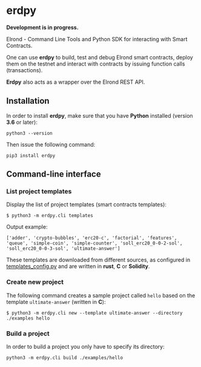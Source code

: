 # erdpy

**Development is in progress.**

Elrond - Command Line Tools and Python SDK for interacting with Smart Contracts.

One can use **erdpy** to build, test and debug Elrond smart contracts, deploy them on the testnet and interact with contracts by issuing function calls (transactions).

**Erdpy** also acts as a wrapper over the Elrond REST API.


## Installation

In order to install **erdpy**, make sure that you have **Python** installed (version **3.6** or later):

```
python3 --version
```

Then issue the following command:

```
pip3 install erdpy
```

## Command-line interface

### List project templates

Display the list of project templates (smart contracts templates):

```
$ python3 -m erdpy.cli templates
```

Output example:

```
['adder', 'crypto-bubbles', 'erc20-c', 'factorial', 'features', 'queue', 'simple-coin', 'simple-counter', 'soll_erc20_0-0-2-sol', 'soll_erc20_0-0-3-sol', 'ultimate-answer']
```

These templates are downloaded from different sources, as configured in [templates_config.py](erdpy/projects/templates_config.py) and are written in **rust**, **C** or **Solidity**.

### Create new project

The following command creates a sample project called `hello` based on the template `ultimate-answer` (written in **C**):

```
$ python3 -m erdpy.cli new --template ultimate-answer --directory ./examples hello
```

### Build a project

In order to build a project you only have to specify its directory:

```
python3 -m erdpy.cli build ./examples/hello
```